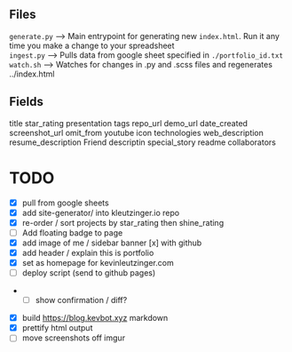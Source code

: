 ## Files

`generate.py` --> Main entrypoint for generating new `index.html`. Run it any time you make a change to your spreadsheet  
`ingest.py` --> Pulls data from google sheet specified in `./portfolio_id.txt`  
`watch.sh` --> Watches for changes in .py and .scss files and regenerates ../index.html

## Fields

title star_rating presentation tags repo_url demo_url date_created screenshot_url omit_from youtube icon technologies web_description resume_description Friend descriptin special_story readme collaborators

# TODO

- [x] pull from google sheets
- [x] add site-generator/ into kleutzinger.io repo
- [x] re-order / sort projects by star_rating then shine_rating
- [ ] Add floating badge to page
- [x] add image of me / sidebar banner
      [x] with github
- [x] add header / explain this is portfolio
- [x] set as homepage for kevinleutzinger.com
- [ ] deploy script (send to github pages)
- - [ ] show confirmation / diff?
- [x] build https://blog.kevbot.xyz markdown
- [x] prettify html output
- [ ] move screenshots off imgur
